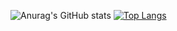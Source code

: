 ![Anurag's GitHub stats](https://github-readme-stats.vercel.app/api?username=bdjdndn&show_icons=true&theme=radical)
[![Top Langs](https://github-readme-stats.vercel.app/api/top-langs/?username=bdjdndn&layout=compact)](https://github.com/bdjdndn/github-readme-stats)
